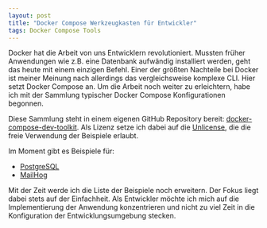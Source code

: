 ```yaml
---
layout: post
title: "Docker Compose Werkzeugkasten für Entwickler"
tags: Docker Compose Tools
---
```


Docker hat die Arbeit von uns Entwicklern revolutioniert.
Mussten früher Anwendungen wie z.B. eine Datenbank aufwändig installiert werden, geht das heute mit einem einzigen Befehl.
Einer der größten Nachteile bei Docker ist meiner Meinung nach allerdings das vergleichsweise komplexe CLI.
Hier setzt Docker Compose an.
Um die Arbeit noch weiter zu erleichtern, habe ich mit der Sammlung typischer Docker Compose Konfigurationen begonnen.

Diese Sammlung steht in einem eigenen GitHub Repository bereit: [docker-compose-dev-toolkit](https://github.com/bit-jkraushaar/docker-compose-dev-toolkit).
Als Lizenz setze ich dabei auf die [Unlicense](https://choosealicense.com/licenses/unlicense/), die die freie Verwendung der Beispiele erlaubt.

Im Moment gibt es Beispiele für:

* [PostgreSQL](https://www.postgresql.org/)
* [MailHog](https://github.com/mailhog/MailHog)

Mit der Zeit werde ich die Liste der Beispiele noch erweitern.
Der Fokus liegt dabei stets auf der Einfachheit.
Als Entwickler möchte ich mich auf die Implementierung der Anwendung konzentrieren und nicht zu viel Zeit in die Konfiguration der Entwicklungsumgebung stecken.
